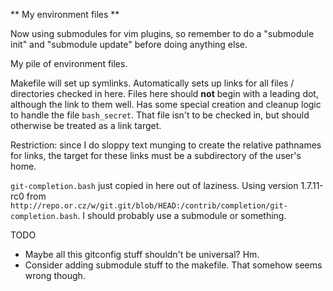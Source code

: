 ** My environment files **

Now using submodules for vim plugins, so remember to do a "submodule init" and "submodule update" before doing anything else.

My pile of environment files. 

Makefile will set up symlinks.  Automatically sets up links for all files / directories checked in here.  Files here should **not** begin with a leading dot, although the link to them well.  Has some special creation and cleanup logic to handle the file `bash_secret`.  That file isn't to be checked in, but should otherwise be treated as a link target.  

Restriction: since I do sloppy text munging to create the relative pathnames for links, the target for these links must be a subdirectory of the user's home.

`git-completion.bash` just copied in here out of laziness.  Using version 1.7.11-rc0 from `http://repo.or.cz/w/git.git/blob/HEAD:/contrib/completion/git-completion.bash`.  I should probably use a submodule or something.


TODO
- Maybe all this gitconfig stuff shouldn't be universal?  Hm.
- Consider adding submodule stuff to the makefile.  That somehow seems wrong though.
